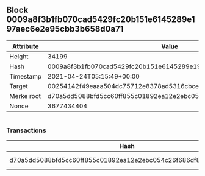## Block 0009a8f3b1fb070cad5429fc20b151e6145289e197aec6e2e95cbb3b658d0a71

Attribute | Value
--- | ---
Height | 34199
Hash | 0009a8f3b1fb070cad5429fc20b151e6145289e197aec6e2e95cbb3b658d0a71
Timestamp | 2021-04-24T05:15:49+00:00
Target | 00254142f49eaaa504dc75712e8378ad5316cbcead634704b3734b6271167cc4
Merke root | d70a5dd5088bfd5cc60ff855c01892ea12e2ebc054c26f686df8b03dadf635b8
Nonce | 3677434404

```

```

### Transactions

Hash | Amount
--- | ---
[d70a5dd5088bfd5cc60ff855c01892ea12e2ebc054c26f686df8b03dadf635b8](d70a5dd5088bfd5cc60ff855c01892ea12e2ebc054c26f686df8b03dadf635b8.md) | 10.00000000 SKEPTI 

